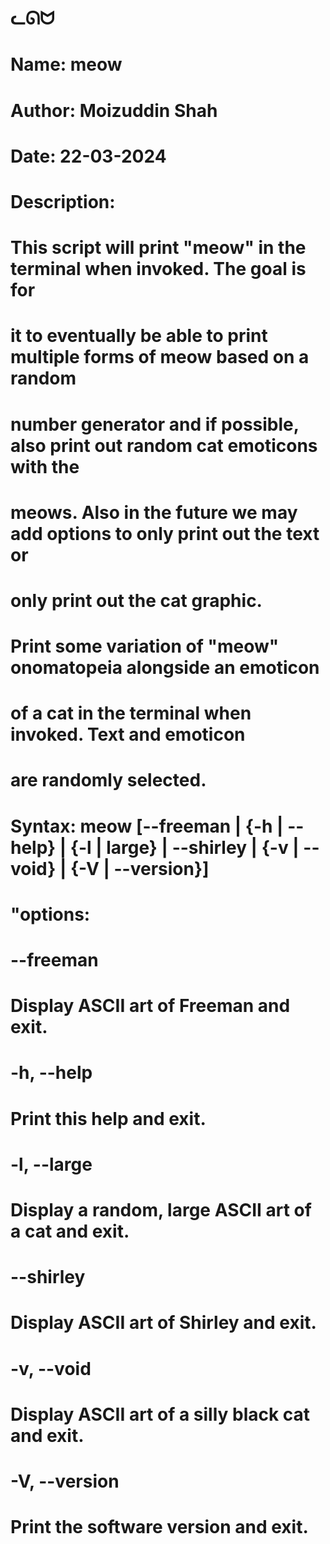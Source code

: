 
# ᓚᘏᗢ

# Name: meow
# Author: Moizuddin Shah
# Date: 22-03-2024
# Description:
#
# This script will print "meow" in the terminal when invoked. The goal is for 
# it to eventually be able to print multiple forms of meow based on a random
# number generator and if possible, also print out random cat emoticons with the
# meows. Also in the future we may add options to only print out the text or 
# only print out the cat graphic.

# Print some variation of \"meow\" onomatopeia alongside an emoticon
# of a cat in the terminal when invoked. Text and emoticon
# are randomly selected.
#
# Syntax: meow [--freeman | {-h | --help} | {-l | large} | --shirley | {-v | --void} | {-V | --version}]
# "options:
# --freeman
# Display ASCII art of Freeman and exit.
# -h, --help
#  Print this help and exit.
# -l, --large
#  Display a random, large ASCII art of a cat and exit.
# --shirley
#  Display ASCII art of Shirley and exit.
# -v, --void
#  Display ASCII art of a silly black cat and exit.
# -V, --version
#  Print the software version and exit. 
